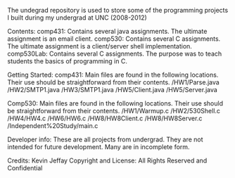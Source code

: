 The undegrad repository is used to store some of the programming projects I built during my undergrad at UNC (2008-2012)

Contents:
comp431:	Contains several java assignments. The ultimate assignment is an email client.
comp530:	Contains several C assignments. The ultimate assignment is a client/server shell implementation.
comp530Lab:	Contains several C assignments. The purpose was to teach students the basics of programming in C.

Getting Started:
comp431: Main files are found in the following locations. Their use should be straightforward from their contents.
	/HW1/Parse.java
	/HW2/SMTP1.java
	/HW3/SMTP1.java
	/HW5/Client.java
	/HW5/Server.java
	
Comp530: Main files are found in the following locations. Their use should be straightforward from their contents.
	/HW1/Warmup.c
	/HW2/530Shell.c
	/HW4/HW4.c
	/HW6/HW6.c
	/HW8/HW8Client.c
	/HW8/HW8Server.c
	/Independent%20Study/main.c
	
Developer info:
	These are all projects from undergrad. They are not intended for future development. Many are in incomplete form.

Credits:
	Kevin Jeffay
Copyright and License:
	All Rights Reserved and Confidential